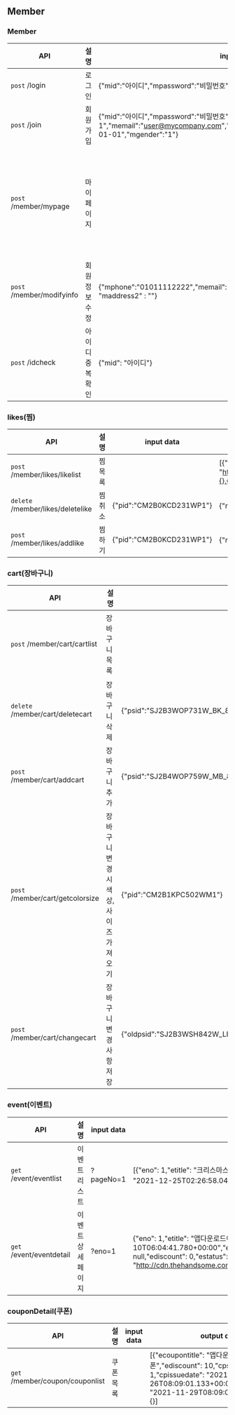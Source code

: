 ## Member

### Member

| API | 설명 | input data | output data |
| --- | --- | --- | --- |
| `post`  /login | 로그인 | {"mid":"아이디","mpassword":"비밀번호"} | {"result": "성공/실패여부","jwt": "토큰","mid": "아이디"}|
| `post`  /join | 회원가입  | {"mid":"아이디","mpassword":"비밀번호","mname":"사용자1","memail":"user@mycompany.com","mphone":"01022227777","mbirth":"1990-01-01","mgender":"1"} | {"result": "성공여부"}|
| `post`  /member/mypage | 마이페이지 |  | {"mid": "아이디","mpassword": "null","mname": "사용자1","memail": "user@mycompany.com","mphone": "01022227777","mtel": null,"mzipcode": null,"maddress1": null,"maddress2": null,"mbirth": "1990-01-01T00:00:00.000+00:00","mgender": 1,"mrefid": null,"mlogintype": "1","mtosno": 1,"menabled": 1,"mrole": "ROLE_USER","mgrade": 1,"mmileage": 0}|
| `post`  /member/modifyinfo | 회원정보수정 | {"mphone":"01011112222","memail":"","mtel":"","mzipcode": "","maddress1": "", "maddress2" : ""} | {"result": "성공/실패여부"}|
| `post`  /idcheck | 아이디중복확인 | {"mid": "아이디"} | {"result": "possible/duplicate"}|


### likes(찜)

| API | 설명 | input data | output data |
| --- | --- | --- | --- |
| `post`  /member/likes/likelist | 찜목록  |  | [{"pid": "CM2B7NOT219W","pname": "크롭 데님 점퍼","pstatus": 1,"pcprice": 545000,"pcimg1": "http://newmedia.thehandsome.com/CM/2B/FW/CM2B7NOT219W_CP_W01.jpg/dims/resize/684x1032/"},{},{},{}]|
| `delete` /member/likes/deletelike  | 찜취소 | {"pid":"CM2B0KCD231WP1"} | {"result": "성공여부"} |
| `post` /member/likes/addlike  | 찜하기 | {"pid":"CM2B0KCD231WP1"} | {"result": "성공여부"} |

### cart(장바구니)

| API | 설명 | input data | output data |
| --- | --- | --- | --- |
| `post` /member/cart/cartlist | 장바구니목록 |  | [{"bname": "SJSJ","pid": "SJ2B3WJM401W","pname": "셔링 집업 점퍼","pccolorcode": "CR","pcimg1": "psid": "SJ2B3WJM401W_CR_76","psstock": 1,"psize": "76","pquantity": 1,"pcprice": 318500}, {} {} ]|
| `delete` /member/cart/deletecart  | 장바구니삭제 | {"psid":"SJ2B3WOP731W_BK_82"} | {"result": "성공여부"} |
| `post` /member/cart/addcart  | 장바구니추가 | {"psid":"SJ2B4WOP759W_MB_82","pquantity":"1"} | {"result": "성공여부"} |
| `post` /member/cart/getcolorsize | 장바구니 변경시 색상,사이즈가져오기 | {"pid":"CM2B1KPC502WM1"} | postman참고.. |
| `post` /member/cart/changecart | 장바구니 변경사항 저장 | {"oldpsid":"SJ2B3WSH842W_LB_82","newpsid":"SJ2B3WSH842W_LB_82","pquantity":"2"} | {"result": "성공여부"} |

### event(이벤트)
| API | 설명 | input data | output data |
| --- | --- | --- | --- |
| `get` /event/eventlist | 이벤트리스트 | ?pageNo=1 | [{"eno": 1,"etitle": "크리스마스 이벤트","econtent": null,"eissuedate": "2021-11-26T02:26:54.794+00:00","eexpiredate": "2021-12-25T02:26:58.040+00:00","elimitcount": 0,"ecount": 0,"eimg": "이미지url","ediscount": 0,"estatus": 0},{}{}]|
| `get` /event/eventdetail | 이벤트상세페이지 | ?eno=1 | {"eno": 1,"etitle": "앱다운로드이벤트","econtent": "크리스마스이벤트","eissuedate": "2021-11-10T06:04:41.780+00:00","eexpiredate": "2021-12-25T06:04:44.366+00:00","elimitcount": 0,"ecount": 0,"eimg": null,"ediscount": 0,"estatus": 0,"edetailimg": "http://cdn.thehandsome.com/pc/event/detail/image/handsome_202111/event_black_friday_211117_pc_img_01_02_1.jpg"}|

### couponDetail(쿠폰)

| API | 설명 | input data | output data |
| --- | --- | --- | --- |
| `get` /member/coupon/couponlist | 쿠폰목록 |  | [{"ecoupontitle": "앱다운로드 쿠폰","ediscount": 10,"cpstatus": 1,"cpissuedate": "2021-11-26T08:09:01.133+00:00","cpexpiredate": "2021-11-29T08:09:04.048+00:00"},{},{}]|
